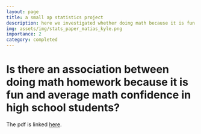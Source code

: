 ```yaml
---
layout: page
title: a small ap statistics project
description: here we investigated whether doing math because it is fun has an association with average confidence in solving math problems among high school students
img: assets/img/stats_paper_matias_kyle.png
importance: 2
category: completed
---
```

  <body>
    <h1>Is there an association between doing math homework because it is fun and average math confidence in high school students?</h1>
    <p>The pdf is linked <a href="assets/pdf/matias-kyle-mathfunconf-stats.pdf">here</a>.</p>
  </body>



